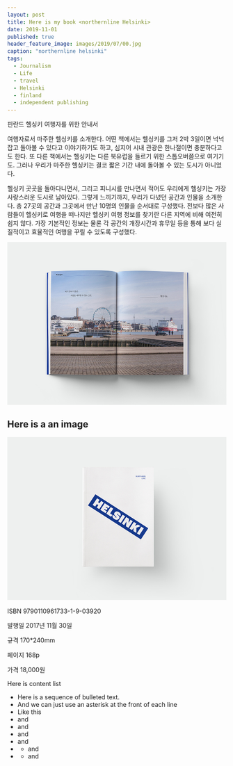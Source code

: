 ```yaml
---
layout: post
title: Here is my book <northernline Helsinki>
date: 2019-11-01
published: true
header_feature_image: images/2019/07/00.jpg
caption: "northernline helsinki"
tags:
  - Journalism
  - Life
  - travel
  - Helsinki
  - finland
  - independent publishing
---
```


핀란드 헬싱키 여행자를 위한 안내서
<NORTHERN LINE : HELSINKI>



여행자로서 마주한 헬싱키를 소개한다. 어떤 책에서는 헬싱키를 그저 2박 3일이면 넉넉잡고 돌아볼 수 있다고 이야기하기도 하고, 심지어 시내 관광은 한나절이면 충분하다고도 한다. 또 다른 책에서는 헬싱키는 다른 북유럽을 들르기 위한 스톱오버쯤으로 여기기도. 그러나 우리가 마주한 헬싱키는 결코 짧은 기간 내에 돌아볼 수 있는 도시가 아니었다.

헬싱키 곳곳을 돌아다니면서, 그리고 피니시를 만나면서 적어도 우리에게 헬싱키는 가장 사랑스러운 도시로 남아있다. 그렇게 느끼기까지, 우리가 다녔던 공간과 인물을 소개한다. 총 27곳의 공간과 그곳에서 만난 10명의 인물을 순서대로 구성했다. 전보다 많은 사람들이 헬싱키로 여행을 떠나지만 헬싱키 여행 정보를 찾기란 다른 지역에 비해 여전히 쉽지 않다. 가장 기본적인 정보는 물론 각 공간의 개장시간과 휴무일 등을 통해 보다 실질적이고 효율적인 여행을 꾸릴 수 있도록 구성했다.

[![northernline helsinki](/images/04.jpg)](/images/04.jpg)


## Here is a an image

[![if you want to know more information, click it!](/images/2019/07/00.jpg)](/images/2019/07/00.jpg)

ISBN    9790110961733-1-9-03920

발행일    2017년 11월 30일

규격     170*240mm

페이지    168p

가격     18,000원


Here is content list
* Here is a sequence of bulleted text.
* And we can just use an asterisk at the front of each line
* Like this
* and
* and
* and
* and
* * and
* * and
